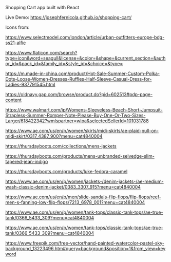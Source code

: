 Shopping Cart app built with React


Live Demo: https://josephfernicola.github.io/shopping-cart/


Icons from:

https://www.selectmodel.com/london/article/urban-outfitters-europe-bdg-ss21-alfie

https://www.flaticon.com/search?type=icon&word=seagull&license=&color=&shape=&current_section=&author_id=&pack_id=&family_id=&style_id=&choice=&type=

https://m.made-in-china.com/product/Hot-Sale-Summer-Custom-Polka-Dots-Loose-Women-Dresses-Ruffles-Half-Sleeve-Casual-Dress-for-Ladies-937791545.html

https://oldnavy.gap.com/browse/product.do?pid=602513#pdp-page-content

https://www.walmart.com/ip/Womens-Sleeveless-Beach-Short-Jumpsuit-Strapless-Summer-Romper-Note-Please-Buy-One-Or-Two-Sizes-Larger/618422342?wmlspartner=wlpa&selectedSellerId=101031788

https://www.ae.com/us/en/p/women/skirts/midi-skirts/ae-plaid-pull-on-midi-skirt/0317_4387_900?menu=cat4840004

https://thursdayboots.com/collections/mens-jackets

https://thursdayboots.com/products/mens-unbranded-selvedge-slim-tapered-jean-indigo

https://thursdayboots.com/products/luke-fedora-caramel

https://www.ae.com/us/en/p/women/jackets-/denim-jackets-/ae-medium-wash-classic-denim-jacket/0383_3307_915?menu=cat4840004

https://www.ae.com/us/en/p/men/slide-sandals-flip-flops/flip-flops/reef-men-s-fanning-low-flip-flops/7213_6978_001?menu=cat4840004

https://www.ae.com/us/en/p/women/tank-tops/classic-tank-tops/ae-true-tank/0366_5433_309?menu=cat4840004

https://www.ae.com/us/en/p/women/tank-tops/classic-tank-tops/ae-true-tank/0366_5433_309?menu=cat4840004

https://www.freepik.com/free-vector/hand-painted-watercolor-pastel-sky-background_13223496.htm#query=background&position=1&from_view=keyword
